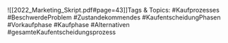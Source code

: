 
![[2022_Marketing_Skript.pdf#page=43]]Tags & Topics:
   #Kaufprozesses
   #BeschwerdeProblem
   #Zustandekommendes
   #KaufentscheidungPhasen
   #Vorkaufphase
   #Kaufphase
   #Alternativen
   #gesamteKaufentscheidungsprozess